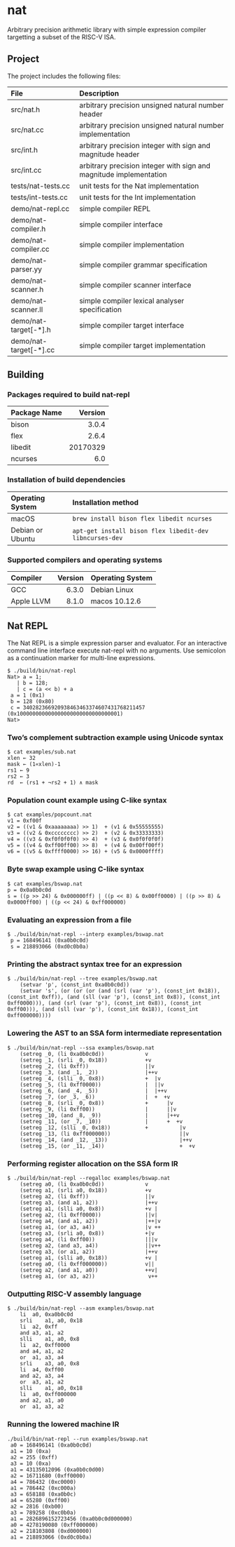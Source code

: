 # nat

Arbitrary precision arithmetic library with simple expression
compiler targetting a subset of the RISC-V ISA.

## Project

The project includes the following files:

File                   | Description
:---                   | :---
src/nat.h              | arbitrary precision unsigned natural number header
src/nat.cc             | arbitrary precision unsigned natural number implementation
src/int.h              | arbitrary precision integer with sign and magnitude header
src/int.cc             | arbitrary precision integer with sign and magnitude implementation
tests/nat-tests.cc     | unit tests for the Nat implementation
tests/int-tests.cc     | unit tests for the Int implementation
demo/nat-repl.cc       | simple compiler REPL
demo/nat-compiler.h    | simple compiler interface
demo/nat-compiler.cc   | simple compiler implementation
demo/nat-parser.yy     | simple compiler grammar specification
demo/nat-scanner.h     | simple compiler scanner interface
demo/nat-scanner.ll    | simple compiler lexical analyser specification
demo/nat-target[-*].h  | simple compiler target interface
demo/nat-target[-*].cc | simple compiler target implementation

## Building

### Packages required to build nat-repl

Package Name | Version
:--          | --:
bison        | 3.0.4
flex         | 2.6.4
libedit      | 20170329
ncurses      | 6.0

### Installation of build dependencies

Operating System | Installation method
:--              | :--
macOS            | `brew install bison flex libedit ncurses`
Debian or Ubuntu | `apt-get install bison flex libedit-dev libncurses-dev`

### Supported compilers and operating systems

Compiler   | Version | Operating System
:--        | --:     | :--
GCC        | 6.3.0   | Debian Linux
Apple LLVM | 8.1.0   | macos 10.12.6


## Nat REPL

The Nat REPL is a simple expression parser and evaluator.  For an
interactive command line interface execute nat-repl with no arguments.
Use semicolon as a continuation marker for multi-line expressions.

```
$ ./build/bin/nat-repl 
Nat> a = 1;
   | b = 128;
   | c = (a << b) + a
 a = 1 (0x1)
 b = 128 (0x80)
 c = 340282366920938463463374607431768211457 (0x100000000000000000000000000000001)
Nat> 
```


### Two’s complement subtraction example using Unicode syntax

```
$ cat examples/sub.nat
xlen ← 32
mask ← (1«xlen)-1
rs1 ← 9
rs2 ← 3
rd  ← (rs1 + ¬rs2 + 1) ∧ mask
```


### Population count example using C-like syntax

```
$ cat examples/popcount.nat
v1 = 0xf00f
v2 = ((v1 & 0xaaaaaaaa) >> 1)  + (v1 & 0x55555555)
v3 = ((v2 & 0xcccccccc) >> 2)  + (v2 & 0x33333333)
v4 = ((v3 & 0xf0f0f0f0) >> 4)  + (v3 & 0x0f0f0f0f)
v5 = ((v4 & 0xff00ff00) >> 8)  + (v4 & 0x00ff00ff)
v6 = ((v5 & 0xffff0000) >> 16) + (v5 & 0x0000ffff)
```


### Byte swap example using C-like syntax

```
$ cat examples/bswap.nat
p = 0x0a0b0c0d
s = ((p >> 24) & 0x000000ff) | ((p << 8) & 0x00ff0000) | ((p >> 8) & 0x0000ff00) | ((p << 24) & 0xff000000)
```


### Evaluating an expression from a file

```
$ ./build/bin/nat-repl --interp examples/bswap.nat
 p = 168496141 (0xa0b0c0d)
 s = 218893066 (0xd0c0b0a)
```


### Printing the abstract syntax tree for an expression

```
$ ./build/bin/nat-repl --tree examples/bswap.nat
	(setvar 'p', (const_int 0xa0b0c0d))
	(setvar 's', (or (or (or (and (srl (var 'p'), (const_int 0x18)), (const_int 0xff)), (and (sll (var 'p'), (const_int 0x8)), (const_int 0xff0000))), (and (srl (var 'p'), (const_int 0x8)), (const_int 0xff00))), (and (sll (var 'p'), (const_int 0x18)), (const_int 0xff000000))))
```


### Lowering the AST to an SSA form intermediate representation

```
$ ./build/bin/nat-repl --ssa examples/bswap.nat
	(setreg _0, (li 0xa0b0c0d))             v               
	(setreg _1, (srli _0, 0x18))            +v              
	(setreg _2, (li 0xff))                  ||v             
	(setreg _3, (and _1, _2))               |++v            
	(setreg _4, (slli _0, 0x8))             +  |v           
	(setreg _5, (li 0xff0000))              |  ||v          
	(setreg _6, (and _4, _5))               |  |++v         
	(setreg _7, (or _3, _6))                |  +  +v        
	(setreg _8, (srli _0, 0x8))             +      |v       
	(setreg _9, (li 0xff00))                |      ||v      
	(setreg _10, (and _8, _9))              |      |++v     
	(setreg _11, (or _7, _10))              |      +  +v    
	(setreg _12, (slli _0, 0x18))           +          |v   
	(setreg _13, (li 0xff000000))                      ||v  
	(setreg _14, (and _12, _13))                       |++v 
	(setreg _15, (or _11, _14))                        +  +v
```


### Performing register allocation on the SSA form IR

```
$ ./build/bin/nat-repl --regalloc examples/bswap.nat
	(setreg a0, (li 0xa0b0c0d))             v
	(setreg a1, (srli a0, 0x18))            +v
	(setreg a2, (li 0xff))                  ||v
	(setreg a3, (and a1, a2))               |++v
	(setreg a1, (slli a0, 0x8))             +v |
	(setreg a2, (li 0xff0000))              ||v|
	(setreg a4, (and a1, a2))               |++|v
	(setreg a1, (or a3, a4))                |v ++
	(setreg a3, (srli a0, 0x8))             +|v 
	(setreg a4, (li 0xff00))                |||v
	(setreg a2, (and a3, a4))               ||v++
	(setreg a3, (or a1, a2))                |++v 
	(setreg a1, (slli a0, 0x18))            +v |
	(setreg a0, (li 0xff000000))            v||
	(setreg a2, (and a1, a0))               ++v|
	(setreg a1, (or a3, a2))                 v++
```


### Outputting RISC-V assembly language

```
$ ./build/bin/nat-repl --asm examples/bswap.nat
	li	a0, 0xa0b0c0d
	srli	a1, a0, 0x18
	li	a2, 0xff
	and	a3, a1, a2
	slli	a1, a0, 0x8
	li	a2, 0xff0000
	and	a4, a1, a2
	or	a1, a3, a4
	srli	a3, a0, 0x8
	li	a4, 0xff00
	and	a2, a3, a4
	or	a3, a1, a2
	slli	a1, a0, 0x18
	li	a0, 0xff000000
	and	a2, a1, a0
	or	a1, a3, a2
```


### Running the lowered machine IR

```
./build/bin/nat-repl --run examples/bswap.nat
 a0 = 168496141 (0xa0b0c0d)
 a1 = 10 (0xa)
 a2 = 255 (0xff)
 a3 = 10 (0xa)
 a1 = 43135012096 (0xa0b0c0d00)
 a2 = 16711680 (0xff0000)
 a4 = 786432 (0xc0000)
 a1 = 786442 (0xc000a)
 a3 = 658188 (0xa0b0c)
 a4 = 65280 (0xff00)
 a2 = 2816 (0xb00)
 a3 = 789258 (0xc0b0a)
 a1 = 2826896152723456 (0xa0b0c0d000000)
 a0 = 4278190080 (0xff000000)
 a2 = 218103808 (0xd000000)
 a1 = 218893066 (0xd0c0b0a)
```
